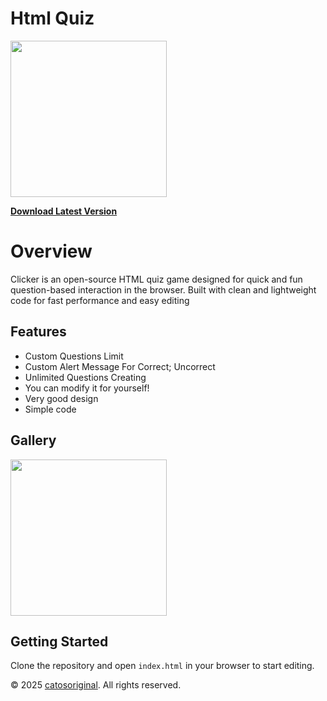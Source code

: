 # Html Quiz

<img src="https://github.com/user-attachments/assets/fbc87d26-4466-43ed-802c-18ad662f003a" width="250">

**[Download Latest Version](https://github.com/catosoriginal/html-quiz/releases/download/v1.0.0-beta/index.html)**

# Overview

Clicker is an open-source HTML quiz game designed for quick and fun question-based interaction in the browser. Built with clean and lightweight code for fast performance and easy editing

## Features

- Custom Questions Limit
- Custom Alert Message For Correct; Uncorrect
- Unlimited Questions Creating
- You can modify it for yourself!
- Very good design
- Simple code

## Gallery

<img src="https://github.com/user-attachments/assets/fbc87d26-4466-43ed-802c-18ad662f003a" width="250">

## Getting Started

Clone the repository and open `index.html` in your browser to start editing.

<p>&copy; 2025 <a href="https://github.com/catosoriginal" target="_blank">catosoriginal</a>. All rights reserved.</p>
